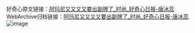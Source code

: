 好奇心原文链接：[阿玛尼又又又又要出副牌了_时尚_好奇心日报-唐冰蕊](https://www.qdaily.com/articles/7052.html)
WebArchive归档链接：[阿玛尼又又又又要出副牌了_时尚_好奇心日报-唐冰蕊](http://web.archive.org/web/20190623171646/https://www.qdaily.com/articles/7052.html)
![image](http://ww3.sinaimg.cn/large/007d5XDply1g3wbetwbuuj30u069eb29)